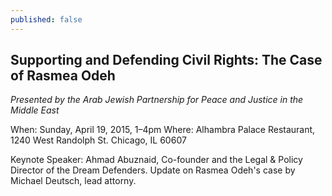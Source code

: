 ```yaml
---
published: false
---
```


## Supporting and Defending Civil Rights: The Case of Rasmea Odeh
_Presented by the Arab Jewish Partnership for Peace and Justice in the Middle East_

When: Sunday, April 19, 2015, 1–4pm
Where: Alhambra Palace Restaurant, 
1240 West Randolph St.
Chicago, IL 60607

Keynote Speaker: Ahmad Abuznaid, Co-founder and the Legal & Policy Director of the Dream Defenders.
Update on Rasmea Odeh's case by Michael Deutsch, lead attorny.

